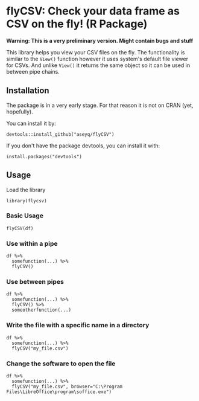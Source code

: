# flyCSV: Check your data frame as CSV on the fly!  (R Package)
**Warning: This is a very preliminary version. Might contain bugs and stuff**


This library helps you view your CSV files on the fly. The functionality is similar to the `View()` function however it uses 
system's default file viewer for CSVs. And unlike `View()` it returns the same object so it can be used in between pipe chains.
## Installation
The package is in a very early stage. For that reason it is not on CRAN (yet, hopefully).

You can install it by:

```
devtools::install_github("aseyq/flyCSV")
```

If you don't have the package devtools, you can install it with:

```
install.packages("devtools")
```


## Usage
Load the library
```{r}
library(flycsv)
```

### Basic Usage
```{r}
flyCSV(df)
```

### Use within a pipe
```{r}
df %>%
  somefunction(...) %>%
  flyCSV()
```  
  
### Use between pipes
```{r}
df %>%
  somefunction(...) %>%
  flyCSV() %>%
  someotherfunction(...)
```  

### Write the file with a specific name in a directory
```
df %>%
  somefunction(...) %>%
  flyCSV("my_file.csv")
```
### Change the software to open the file
```
df %>%
  somefunction(...) %>%
  flyCSV("my_file.csv", browser="C:\Program Files\LibreOffice\program\soffice.exe")
```




